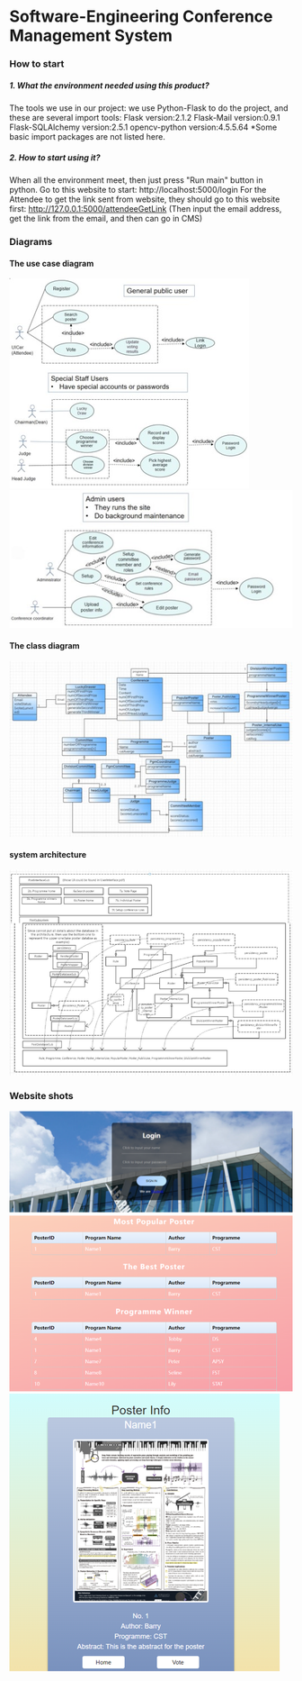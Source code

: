 # Software-Engineering Conference Management System




### How to start
##### 1. What the environment needed using this product?
The tools we use in our project:
we use Python-Flask to do the project, and these  are several import tools:
Flask		version:2.1.2
Flask-Mail		version:0.9.1
Flask-SQLAlchemy	version:2.5.1
opencv-python	version:4.5.5.64
*Some basic import packages are not listed here.
##### 2. How to start using it?
When all the environment meet, then just press "Run main" button in python.
Go to this website to start:
http://localhost:5000/login
For the Attendee to get the link sent from website, they should go to this website first:
http://127.0.0.1:5000/attendeeGetLink
(Then input the email address, get the link from the email, and then can go in CMS)

### Diagrams
#### The use case diagram
![imag](https://github.com/KexuanChen2001/Software-Engineering/blob/main/Pictures/use%20case%20diagram.jpg)
![imag](https://github.com/KexuanChen2001/Software-Engineering/blob/main/Pictures/use%20case%20diagram2.jpg)
#### The class diagram
![imag](https://github.com/KexuanChen2001/Software-Engineering/blob/main/Pictures/class%20diagram.jpg)
#### system architecture
![imag](https://github.com/KexuanChen2001/Software-Engineering/blob/main/Pictures/system%20architecture.png)

### Website shots
![imag](https://github.com/KexuanChen2001/Software-Engineering/blob/main/Pictures/real%20website%20shot1.png)
![imag](https://github.com/KexuanChen2001/Software-Engineering/blob/main/Pictures/real%20website%20shot2.png)
![imag](https://github.com/KexuanChen2001/Software-Engineering/blob/main/Pictures/real%20website%20shot3.png)
